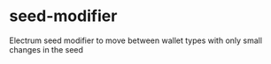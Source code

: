 # seed-modifier
Electrum seed modifier to move between wallet types with only small changes in the seed
